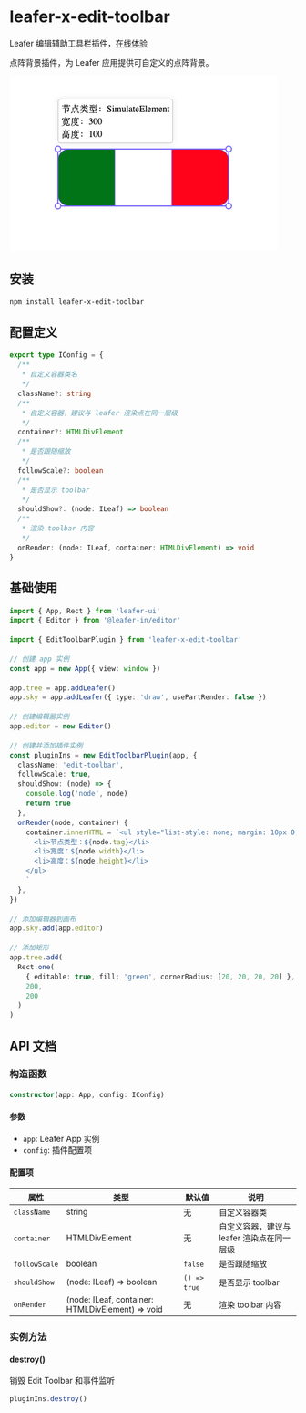 # leafer-x-edit-toolbar

Leafer 编辑辅助工具栏插件，[在线体验](https://jiyushao.github.io/leafer-x-edit-toolbar/)

点阵背景插件，为 Leafer 应用提供可自定义的点阵背景。

![demo](./assets/demo.png)

## 安装

```bash
npm install leafer-x-edit-toolbar
```

## 配置定义

```typescript
export type IConfig = {
  /**
   * 自定义容器类名
   */
  className?: string
  /**
   * 自定义容器，建议与 leafer 渲染点在同一层级
   */
  container?: HTMLDivElement
  /**
   * 是否跟随缩放
   */
  followScale?: boolean
  /**
   * 是否显示 toolbar
   */
  shouldShow?: (node: ILeaf) => boolean
  /**
   * 渲染 toolbar 内容
   */
  onRender: (node: ILeaf, container: HTMLDivElement) => void
}
```

## 基础使用

```typescript
import { App, Rect } from 'leafer-ui'
import { Editor } from '@leafer-in/editor'

import { EditToolbarPlugin } from 'leafer-x-edit-toolbar'

// 创建 app 实例
const app = new App({ view: window })

app.tree = app.addLeafer()
app.sky = app.addLeafer({ type: 'draw', usePartRender: false })

// 创建编辑器实例
app.editor = new Editor()

// 创建并添加插件实例
const pluginIns = new EditToolbarPlugin(app, {
  className: 'edit-toolbar',
  followScale: true,
  shouldShow: (node) => {
    console.log('node', node)
    return true
  },
  onRender(node, container) {
    container.innerHTML = `<ul style="list-style: none; margin: 10px 0; padding: 5px; background-color: #fff; border-radius: 5px; border: 1px solid #ccc; box-shadow: 0 0 10px rgba(0, 0, 0, 0.1);">
      <li>节点类型：${node.tag}</li>
      <li>宽度：${node.width}</li>
      <li>高度：${node.height}</li>
    </ul>
    `
  },
})

// 添加编辑器到画布
app.sky.add(app.editor)

// 添加矩形
app.tree.add(
  Rect.one(
    { editable: true, fill: 'green', cornerRadius: [20, 20, 20, 20] },
    200,
    200
  )
)
```

## API 文档

### 构造函数

```typescript
constructor(app: App, config: IConfig)
```

#### 参数

- `app`: Leafer App 实例
- `config`: 插件配置项

#### 配置项

| 属性          | 类型                                             | 默认值       | 说明                                       |
| ------------- | ------------------------------------------------ | ------------ | ------------------------------------------ |
| `className`   | string                                           | 无           | 自定义容器类                               |
| `container`   | HTMLDivElement                                   | 无           | 自定义容器，建议与 leafer 渲染点在同一层级 |
| `followScale` | boolean                                          | `false`      | 是否跟随缩放                               |
| `shouldShow`  | (node: ILeaf) => boolean                         | `() => true` | 是否显示 toolbar                           |
| `onRender`    | (node: ILeaf, container: HTMLDivElement) => void | 无           | 渲染 toolbar 内容                          |

### 实例方法

#### destroy()

销毁 Edit Toolbar 和事件监听

```typescript
pluginIns.destroy()
```

